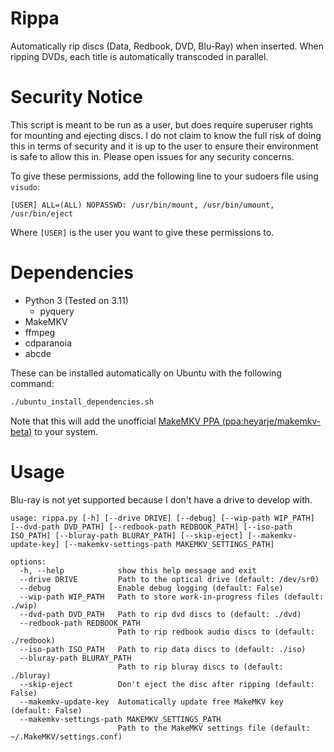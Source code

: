 # Rippa
Automatically rip discs (Data, Redbook, DVD, Blu-Ray) when inserted. When ripping DVDs, each title is automatically transcoded in parallel.

# Security Notice

This script is meant to be run as a user, but does require superuser rights for mounting and ejecting discs. I do not claim to know the full risk of doing this in terms of security and it is up to the user to ensure their environment is safe to allow this in. Please open issues for any security concerns.

To give these permissions, add the following line to your sudoers file using `visudo`:
```
[USER] ALL=(ALL) NOPASSWD: /usr/bin/mount, /usr/bin/umount, /usr/bin/eject
```
Where `[USER]` is the user you want to give these permissions to.

# Dependencies
- Python 3 (Tested on 3.11)
  - pyquery
- MakeMKV
- ffmpeg
- cdparanoia
- abcde

These can be installed automatically on Ubuntu with the following command:
```sh
./ubuntu_install_dependencies.sh
```
Note that this will add the unofficial [MakeMKV PPA (ppa:heyarje/makemkv-beta)](https://launchpad.net/~heyarje/+archive/ubuntu/makemkv-beta) to your system.

# Usage

Blu-ray is not yet supported because I don't have a drive to develop with.

```
usage: rippa.py [-h] [--drive DRIVE] [--debug] [--wip-path WIP_PATH] [--dvd-path DVD_PATH] [--redbook-path REDBOOK_PATH] [--iso-path ISO_PATH] [--bluray-path BLURAY_PATH] [--skip-eject] [--makemkv-update-key] [--makemkv-settings-path MAKEMKV_SETTINGS_PATH]

options:
  -h, --help            show this help message and exit
  --drive DRIVE         Path to the optical drive (default: /dev/sr0)
  --debug               Enable debug logging (default: False)
  --wip-path WIP_PATH   Path to store work-in-progress files (default: ./wip)
  --dvd-path DVD_PATH   Path to rip dvd discs to (default: ./dvd)
  --redbook-path REDBOOK_PATH
                        Path to rip redbook audio discs to (default: ./redbook)
  --iso-path ISO_PATH   Path to rip data discs to (default: ./iso)
  --bluray-path BLURAY_PATH
                        Path to rip bluray discs to (default: ./bluray)
  --skip-eject          Don't eject the disc after ripping (default: False)
  --makemkv-update-key  Automatically update free MakeMKV key (default: False)
  --makemkv-settings-path MAKEMKV_SETTINGS_PATH
                        Path to the MakeMKV settings file (default: ~/.MakeMKV/settings.conf)
```
